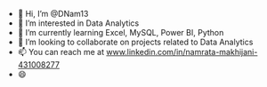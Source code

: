 - 👋 Hi, I’m @DNam13
- 👀 I’m interested in Data Analytics
- 🌱 I’m currently learning Excel, MySQL, Power BI, Python
- 💞️ I’m looking to collaborate on projects related to Data Analytics
- 📫 You can reach me at www.linkedin.com/in/namrata-makhijani-431008277
- 😄 

<!---
DNam13/DNam13 is a ✨ special ✨ repository because its `README.md` (this file) appears on your GitHub profile.
You can click the Preview link to take a look at your changes.
--->
